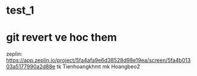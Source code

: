 # test_1
# git revert ve hoc them


zeplin: https://app.zeplin.io/project/5fa4afa9e6d38528d98e19ea/screen/5fa4b01303a5177990a2d88e
tk Tienhoangkhmt
mk Hoangbeo2
